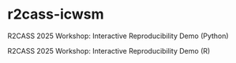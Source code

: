 # r2cass-icwsm

R2CASS 2025 Workshop: Interactive Reproducibility Demo (Python)

R2CASS 2025 Workshop: Interactive Reproducibility Demo (R)
